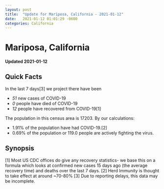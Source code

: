 ```yaml
---
layout: post
title:  "Update for Mariposa, California - 2021-01-12"
date:   2021-01-12 01:01:29 -0600
categories: California
---
```


# Mariposa, California
#### Updated 2021-01-12

## Quick Facts

In the last 7 days[3] we project there have been
- *51* new cases of COVID-19
- *0* people have died of COVID-19
- *12* people have recovered from COVID-19[1]

The population in this census area is 17203. By our calculations:
- 1.91% of the population have had COVID-19.[2]
- 0.69% of the population or 119.0 people are actively fighting the virus.

## Synopsis




[1] Most US CDC offices do give any recovery statistics- we base this on a formula which looks at confirmed new cases
15 days ago (the average recovery time) and deaths over the last 7 days.
[2] Herd Immunity is thought to take effect at around ~70-80%
[3] Due to reporting delays, this data may be incomplete. 
    